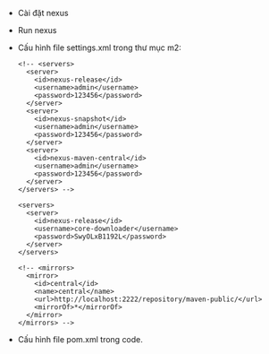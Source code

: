 - Cài đặt nexus
- Run nexus
- Cấu hình file settings.xml trong thư mục m2:
    <?xml version="1.0" encoding="UTF-8"?>
    <settings xmlns="http://maven.apache.org/SETTINGS/1.1.0"
      xmlns:xsi="http://www.w3.org/2001/XMLSchema-instance"
      xsi:schemaLocation="http://maven.apache.org/SETTINGS/1.1.0 http://maven.apache.org/xsd/settings-1.1.0.xsd">
    
      <!-- <servers>
        <server>
          <id>nexus-release</id>
          <username>admin</username>
          <password>123456</password>
        </server>
        <server>
          <id>nexus-snapshot</id>
          <username>admin</username>
          <password>123456</password>
        </server>
        <server>
          <id>nexus-maven-central</id>
          <username>admin</username>
          <password>123456</password>
        </server>
      </servers> -->
    
      <servers>
        <server>
          <id>nexus-release</id>
          <username>core-downloader</username>
          <password>SwyOLxB1192L</password>
        </server>
      </servers>
    
      <!-- <mirrors>
        <mirror>
          <id>central</id>
          <name>central</name>
          <url>http://localhost:2222/repository/maven-public/</url>
          <mirrorOf>*</mirrorOf>
        </mirror>
      </mirrors> -->
    
    </settings>
    
- Cấu hình file pom.xml trong code.
